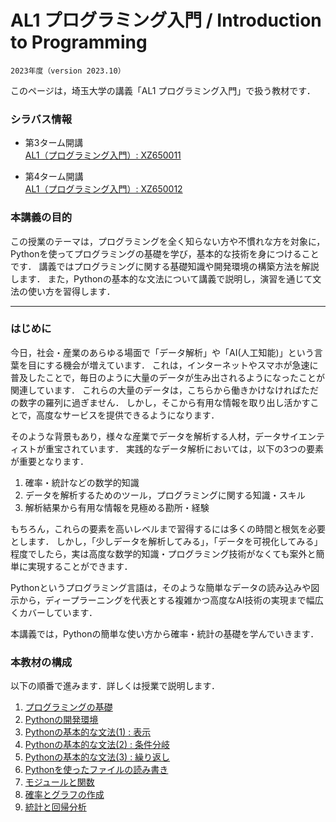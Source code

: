 # AL1 プログラミング入門 / Introduction to Programming
`2023年度（version 2023.10）`

このページは，埼玉大学の講義「AL1 プログラミング入門」で扱う教材です．

### シラバス情報
- 第3ターム開講  
 [AL1（プログラミング入門）: XZ650011](https://risyu.saitama-u.ac.jp/Portal/Public/Syllabus/DetailMain.aspx?lct_year=2023&lct_cd=XZ650011&je_cd=1)

- 第4ターム開講  
[AL1（プログラミング入門）: XZ650012](https://risyu.saitama-u.ac.jp/Portal/Public/Syllabus/DetailMain.aspx?lct_year=2023&lct_cd=XZ650012&je_cd=1)

### 本講義の目的

この授業のテーマは，プログラミングを全く知らない方や不慣れな方を対象に，Pythonを使ってプログラミングの基礎を学び，基本的な技術を身につけることです．
講義ではプログラミングに関する基礎知識や開発環境の構築方法を解説します．
また，Pythonの基本的な文法について講義で説明し，演習を通じて文法の使い方を習得します．

--- 

### はじめに

今日，社会・産業のあらゆる場面で「データ解析」や「AI(人工知能)」という言葉を目にする機会が増えています．
これは，インターネットやスマホが急速に普及したことで，毎日のように大量のデータが生み出されるようになったことが関連しています．
これらの大量のデータは，こちらから働きかけなければただの数字の羅列に過ぎません．
しかし，そこから有用な情報を取り出し活かすことで，高度なサービスを提供できるようになります．

そのような背景もあり，様々な産業でデータを解析する人材，データサイエンティストが重宝されています．
実践的なデータ解析においては，以下の3つの要素が重要となります．

1. 確率・統計などの数学的知識
1. データを解析するためのツール，プログラミングに関する知識・スキル
1. 解析結果から有用な情報を見極める勘所・経験

もちろん，これらの要素を高いレベルまで習得するには多くの時間と根気を必要とします．
しかし，「少しデータを解析してみる」，「データを可視化してみる」程度でしたら，実は高度な数学的知識・プログラミング技術がなくても案外と簡単に実現することができます．

Pythonというプログラミング言語は，そのような簡単なデータの読み込みや図示から，ディープラーニングを代表とする複雑かつ高度なAI技術の実現まで幅広くカバーしています．

本講義では，Pythonの簡単な使い方から確率・統計の基礎を学んでいきます．

### 本教材の構成

以下の順番で進みます．詳しくは授業で説明します．

1. [プログラミングの基礎](01_Introduction_to_Programming)
1. [Pythonの開発環境](02_Environment/README.md)
1. [Pythonの基本的な文法(1) : 表示](03_print)
1. [Pythonの基本的な文法(2) : 条件分岐](04_if)
1. [Pythonの基本的な文法(3) : 繰り返し](05_for)
1. [Pythonを使ったファイルの読み書き](06_read_write)
1. [モジュールと関数](07_module)
1. [確率とグラフの作成](08_prob_plot)
1. [統計と回帰分析](09_statistics)

